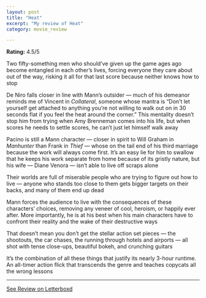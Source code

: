 ```yaml
---
layout: post
title: "Heat"
excerpt: "My review of Heat"
category: movie_review

---
```


**Rating:** 4.5/5

Two fifty-something men who should’ve given up the game ages ago become entangled in each other’s lives, forcing everyone they care about out of the way, risking it all for that last score because neither knows how to stop

De Niro falls closer in line with Mann’s outsider — much of his demeanor reminds me of Vincent in <i>Collateral</i>, someone whose mantra is “Don’t let yourself get attached to anything you’re not willing to walk out on in 30 seconds flat if you feel the heat around the corner.” This mentality doesn’t stop him from trying when Amy Brenneman comes into his life, but when scores he needs to settle scores, he can’t just let himself walk away

Pacino is still a Mann character — closer in spirit to Will Graham in <i>Manhunter</i> than Frank in <i>Thief</i> — whose on the tail end of his third marriage because the work will always come first. It’s an easy lie for him to swallow that he keeps his work separate from home because of its gristly nature, but his wife — Diane Venora — isn’t able to live off scraps alone

Their worlds are full of miserable people who are trying to figure out how to live — anyone who stands too close to them gets bigger targets on their backs, and many of them end up dead

Mann forces the audience to live with the consequences of these characters’ choices, removing any veneer of cool, heroism, or happily ever after. More importantly, he is at his best when his main characters have to confront their reality and the wake of their destructive ways

That doesn’t mean you don’t get the stellar action set pieces — the shootouts, the car chases, the running through hotels and airports — all shot with tense close-ups, beautiful bokeh, and crunching guitars

It’s the combination of all these things that justify its nearly 3-hour runtime. An all-timer action flick that transcends the genre and teaches copycats all the wrong lessons

<hr>

[See Review on Letterboxd](https://boxd.it/4im1Ef)
